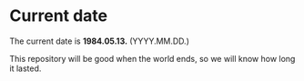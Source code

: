 # Current date

The current date is **1984.05.13.** (YYYY.MM.DD.)

This repository will be good when the world ends, so we will know how long it lasted.